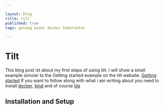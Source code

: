 ```yaml
---

layout: blog
title: tilt
published: true
tags: golang bazel docker kubernetes

---
```


# Tilt

This blog post ist about my first steps of using tilt. I will show a small example simular to the Getting started example on the tilt website. [Getting started](https://docs.tilt.dev/)
If you want to follow along with what i am writing about you need to install [docker](https://docs.docker.com/get-docker/), [kind](https://kind.sigs.k8s.io/) and of course [tile](https://docs.tilt.dev/install.html)

## Installation and Setup












